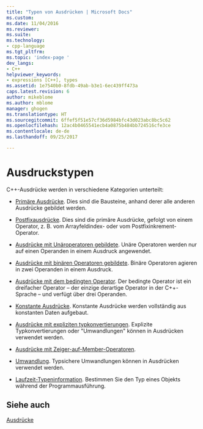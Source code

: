 ```yaml
---
title: "Typen von Ausdrücken | Microsoft Docs"
ms.custom: 
ms.date: 11/04/2016
ms.reviewer: 
ms.suite: 
ms.technology:
- cpp-language
ms.tgt_pltfrm: 
ms.topic: 'index-page '
dev_langs:
- C++
helpviewer_keywords:
- expressions [C++], types
ms.assetid: 1e7540b0-8fdb-49ab-b3e1-6ec439ff473a
caps.latest.revision: 6
author: mikeblome
ms.author: mblome
manager: ghogen
ms.translationtype: HT
ms.sourcegitcommit: 6ffef5f51e57cf36d5984bfc43d023abc8bc5c62
ms.openlocfilehash: 12ac4b0465541ecb4a0875b484bb724516cfe3ce
ms.contentlocale: de-de
ms.lasthandoff: 09/25/2017

---
```

# <a name="types-of-expressions"></a>Ausdruckstypen
C++-Ausdrücke werden in verschiedene Kategorien unterteilt:  
  
-   [Primäre Ausdrücke](../cpp/primary-expressions.md). Dies sind die Bausteine, anhand derer alle anderen Ausdrücke gebildet werden.  
  
-   [Postfixausdrücke](../cpp/postfix-expressions.md). Dies sind die primäre Ausdrücke, gefolgt von einem Operator, z. B. vom Arrayfeldindex- oder vom Postfixinkrement-Operator.  
  
-   [Ausdrücke mit Unäroperatoren gebildete](../cpp/expressions-with-unary-operators.md). Unäre Operatoren werden nur auf einen Operanden in einem Ausdruck angewendet.  
  
-   [Ausdrücke mit binären Operatoren gebildete](../cpp/expressions-with-binary-operators.md). Binäre Operatoren agieren in zwei Operanden in einem Ausdruck.  
  
-   [Ausdrücke mit dem bedingten Operator](../cpp/conditional-operator-q.md). Der bedingte Operator ist ein dreifacher Operator – der einzige derartige Operator in der C++-Sprache – und verfügt über drei Operanden.  
  
-   [Konstante Ausdrücke](../cpp/cpp-constant-expressions.md). Konstante Ausdrücke werden vollständig aus konstanten Daten aufgebaut.  
  
-   [Ausdrücke mit expliziten typkonvertierungen](http://msdn.microsoft.com/en-us/060ad6b4-9592-4f3e-8509-a20ac84a85ae). Explizite Typkonvertierungen oder "Umwandlungen" können in Ausdrücken verwendet werden.  
  
-   [Ausdrücke mit Zeiger-auf-Member-Operatoren](../cpp/pointer-to-member-operators-dot-star-and-star.md).  
  
-   [Umwandlung](../cpp/casting.md). Typsichere Umwandlungen können in Ausdrücken verwendet werden.  
  
-   [Laufzeit-Typeninformation](../cpp/run-time-type-information.md). Bestimmen Sie den Typ eines Objekts während der Programmausführung.  
  
## <a name="see-also"></a>Siehe auch  
 [Ausdrücke](../cpp/expressions-cpp.md)
